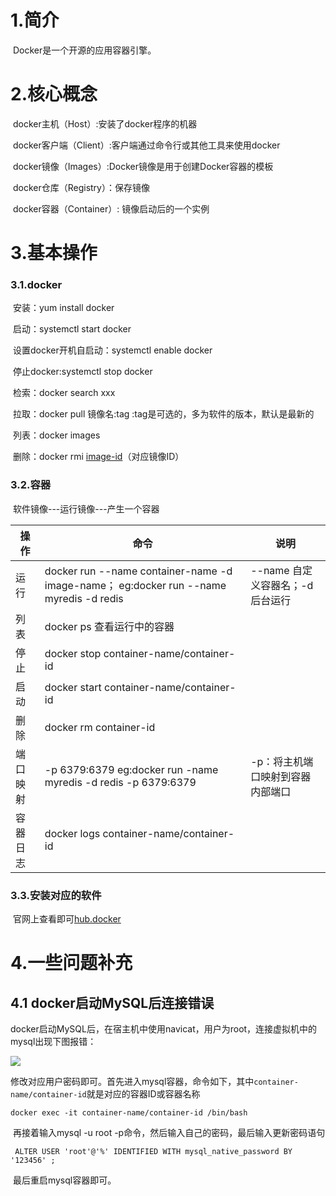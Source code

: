 # 1.简介

​		Docker是一个开源的应用容器引擎。

# 2.核心概念

​		docker主机（Host）:安装了docker程序的机器

​		docker客户端（Client）:客户端通过命令行或其他工具来使用docker

​		docker镜像（Images）:Docker镜像是用于创建Docker容器的模板

​		docker仓库（Registry）：保存镜像

​		docker容器（Container）: 镜像启动后的一个实例

# 3.基本操作

### 3.1.docker

​		安装：yum  install docker

​		启动：systemctl start docker

​		设置docker开机自启动：systemctl enable docker

​		停止docker:systemctl stop docker

​		检索：docker search xxx

​		拉取：docker pull 镜像名:tag    :tag是可选的，多为软件的版本，默认是最新的

​		列表：docker  images

​		删除：docker  rmi <u>image-id</u>（对应镜像ID）

### 3.2.容器

​		软件镜像---运行镜像---产生一个容器

| 操作     | 命令                                                         | 说明                             |
| -------- | ------------------------------------------------------------ | -------------------------------- |
| 运行     | docker run --name container-name -d image-name；          eg:docker run --name myredis -d redis | --name 自定义容器名；-d 后台运行 |
| 列表     | docker ps  查看运行中的容器                                  |                                  |
| 停止     | docker stop  container-name/container-id                     |                                  |
| 启动     | docker start container-name/container-id                     |                                  |
| 删除     | docker rm container-id                                       |                                  |
| 端口映射 | -p 6379:6379                                                                                            eg:docker run -name myredis -d redis -p 6379:6379 | -p：将主机端口映射到容器内部端口 |
| 容器日志 | docker logs container-name/container-id                      |                                  |

### 3.3.安装对应的软件

​		官网上查看即可[hub.docker](https://hub.docker.com/)

# 4.一些问题补充

## 4.1 docker启动MySQL后连接错误

​		docker启动MySQL后，在宿主机中使用navicat，用户为root，连接虚拟机中的mysql出现下图报错：

![](https://s1.ax1x.com/2020/05/01/JOqOsA.jpg)

​		修改对应用户密码即可。首先进入mysql容器，命令如下，其中`container-name/container-id`就是对应的容器ID或容器名称

```
docker exec -it container-name/container-id /bin/bash
```

​		再接着输入mysql -u root -p命令，然后输入自己的密码，最后输入更新密码语句

```
 ALTER USER 'root'@'%' IDENTIFIED WITH mysql_native_password BY '123456' ;
```

​		最后重启mysql容器即可。